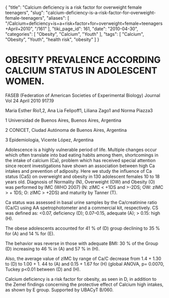 {
    "title": "Calcium deficiency is a risk factor for overweight female teenagers",
    "slug": "calcium-deficiency-is-a-risk-factor-for-overweight-female-teenagers",
    "aliases": [
        "/Calcium+deficiency+is+a+risk+factor+for+overweight+female+teenagers+April+2010",
        "/161"
    ],
    "tiki_page_id": 161,
    "date": "2010-04-30",
    "categories": [
        "Obesity",
        "Calcium",
        "Youth"
    ],
    "tags": [
        "Calcium",
        "Obesity",
        "Youth",
        "health risk",
        "obesity"
    ]
}


# OBESITY PREVALENCE ACCORDING CALCIUM STATUS IN ADOLESCENT WOMEN.

FASEB (Federation of American Societies of Experimental Biology) Journal Vol 24  April 2010  917.19

Maria Esther Rio1,2, Ana Lia Felipoff1, Liliana Zago1 and Norma Piazza3

1 Universidad de Buenos Aires, Buenos Aires, Argentina

2 CONICET, Ciudad Autónoma de Buenos Aires, Argentina

3 Epidemiologia, Vicente López, Argentina

Adolescence is a highly vulnerable period of life. Multiple changes occur which often translate into bad eating habits among them, shortcomings in the intake of calcium (Ca), problem which has received special attention since recent investigations have shown an association between high Ca intakes and prevention of adiposity. Here we study the influence of Ca status (CaS) on overweight and obesity in 130 adolescent females 10 to 18 years old. Diagnosis of Normality (N), Overweight (OW) and Obesity (O) was performed by IMC (WHO 2007) (N: zIMC < +1DS and >-2DS; OW: zIMC > + 1DS; O: zIMC > +2DS) and maturity by Tanner (T). 

Ca status was assessed in basal urine samples by the Ca/creatinine ratio (Ca/C) using AA spetrophotometer and a commercial kit, respectively. CS was defined as: <0.07, deficiency (D); 0.07–0.15, adequate (A); > 0.15: high (H). 

The obese adolescents accounted for 41 % of (D) group declining to 35 % for (A) and 14 % for (E). 

The behavior was reverse in those with adequate BMI: 30 % of the Group (D) increasing to 46 % in (A) and 57 % in (H). 

Also, the average value of zIMC by range of Ca/C decrease from 1.4 + 1.30 to (D) to 1.00 + 1. 44 to (A) and 0.15 + 1.67 for (H) (global ANOVA, p= 0.0070, Tuckey p<0.01 between (D) and (H). 

Calcium deficiency is a risk factor for obesity, as seen in D, in addition to the Zemel findings concerning the protective effect of Calcium high intakes, as shown by E group.  Supported by UBACyT B/060.